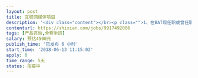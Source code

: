 ```yaml
---                
layout: post       
title: 互联网媒体项目           
description: '<div class="content"></br><p class="">1、在BAT现任职或曾任职； </br><br/>2、从0到1负责过一款产品； </br><br/>3、任职产品经理3年或以上。 </br><br/>在人工智能时代，对产品经理的素质要求越来越高，所以，要开发相应的课程，对产品小白或已任职的产品经理进行个性化培训。</p></br></div>'     
contenturl: https://shixian.com/jobs/9917492086      
tags: [产品咨询,全程坐班]            
salary: 预估4500元          
publish_time: '已发布 6 小时'         
start_time: '2018-06-13 11:15:02'           
apply: 0                   
time_range: 5天              
status: 招募中                  
---                 
```

